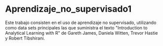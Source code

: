 # Aprendizaje_no_supervisado1

Este trabajo consisten en el uso de aprendizaje no supervisado, utilizando como data sets principales las que suministra el texto "Introduction to Analytical Learning with R" de Gareth James, Daniela Witten, Trevor Hastie y Robert Tibshirani.
